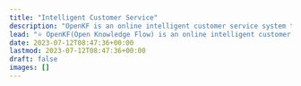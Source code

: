 ```yaml
---
title: "Intelligent Customer Service"
description: "OpenKF is an online intelligent customer service system that enhances communication and support for enterprises and open-source communities. With its customizable features, OpenKF enables businesses to provide efficient and personalized customer service."
lead: "⭐️ OpenKF(Open Knowledge Flow) is an online intelligent customer service system that improves communication for enterprises and open-source communities. ⭐️"
date: 2023-07-12T08:47:36+00:00
lastmod: 2023-07-12T08:47:36+00:00
draft: false
images: []
---
```

